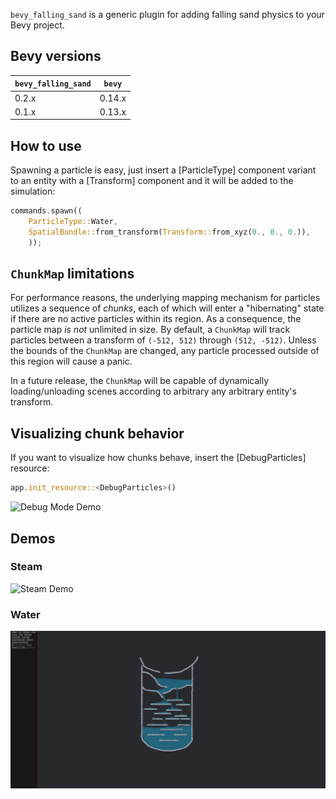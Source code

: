 `bevy_falling_sand` is a generic plugin for adding falling sand physics to your Bevy project.

## Bevy versions

| `bevy_falling_sand`   | `bevy`    |
|-----------------------|-----------|
| 0.2.x                 | 0.14.x    |
| 0.1.x                 | 0.13.x    |

## How to use

Spawning a particle is easy, just insert a [ParticleType] component variant to an entity with a [Transform]
component and it will be added to the simulation:
```rust
commands.spawn((
    ParticleType::Water,
    SpatialBundle::from_transform(Transform::from_xyz(0., 0., 0.)),
    ));
```

## `ChunkMap` limitations
For performance reasons, the underlying mapping mechanism for particles utilizes a sequence of _chunks_, each of which will
enter a "hibernating" state if there are no active particles within its region. As a consequence, the particle map
_is not_ unlimited in size. By default, a `ChunkMap` will track particles between a transform of `(-512, 512)` through
`(512, -512)`. Unless the bounds of the `ChunkMap` are changed, any particle processed outside of this region will
cause a panic.

In a future release, the `ChunkMap` will be capable of dynamically loading/unloading scenes according
to arbitrary any arbitrary entity's transform.

## Visualizing chunk behavior

If you want to visualize how chunks behave, insert the [DebugParticles] resource:
```rust
app.init_resource::<DebugParticles>()
```

![Debug Mode Demo](https://github.com/noprobelm/bevy_falling_sand/blob/media/debug.gif)

## Demos
### Steam
![Steam Demo](https://github.com/noprobelm/bevy_falling_sand/blob/media/steam.gif)
### Water
![Water Demo](https://github.com/noprobelm/bevy_falling_sand/blob/media/water.gif)

